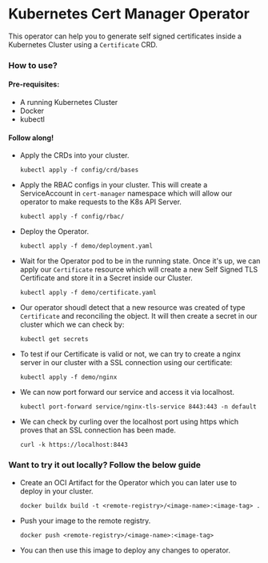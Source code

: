 # Kubernetes Cert Manager Operator

This operator can help you to generate self signed certificates inside a Kubernetes Cluster using a
`Certificate` CRD.

### How to use?

#### Pre-requisites:
* A running Kubernetes Cluster
* Docker
* kubectl

#### Follow along!

* Apply the CRDs into your cluster.
    ```
    kubectl apply -f config/crd/bases 
    ```

* Apply the RBAC configs in your cluster. This will create a ServiceAccount in `cert-manager` namespace
  which will allow our operator to make requests to the K8s API Server.
    ```
    kubectl apply -f config/rbac/ 
    ```

* Deploy the Operator.
    ```
    kubectl apply -f demo/deployment.yaml  
    ```

* Wait for the Operator pod to be in the running state. Once it's up, we can apply our `Certificate` resource which will
  create a new Self Signed TLS Certificate and store it in a Secret inside our Cluster.
    ```
    kubectl apply -f demo/certificate.yaml 
    ```

* Our operator shoudl detect that a new resource was created of type `Certificate` and reconciling the object.
  It will then create a secret in our cluster which we can check by:
    ```
    kubectl get secrets  
    ```

* To test if our Certificate is valid or not, we can try to create a nginx server in our cluster with a SSL connection
  using our certificate:
    ```
    kubectl apply -f demo/nginx  
    ```

* We can now port forward our service and access it via localhost.
    ```
    kubectl port-forward service/nginx-tls-service 8443:443 -n default
    ```

* We can check by curling over the localhost port using https which proves that an SSL connection has been made.
    ```
    curl -k https://localhost:8443
    ```


### Want to try it out locally? Follow the below guide

* Create an OCI Artifact for the Operator which you can later use to deploy in your cluster.
    ```
    docker buildx build -t <remote-registry>/<image-name>:<image-tag> . 
    ```

* Push your image to the remote registry.
    ```
    docker push <remote-registry>/<image-name>:<image-tag> 
    ```

* You can then use this image to deploy any changes to operator.
